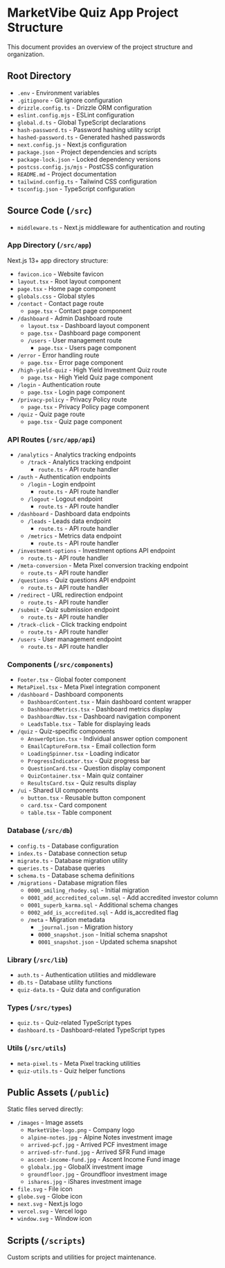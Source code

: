 # MarketVibe Quiz App Project Structure

This document provides an overview of the project structure and organization.

## Root Directory

- `.env` - Environment variables
- `.gitignore` - Git ignore configuration
- `drizzle.config.ts` - Drizzle ORM configuration
- `eslint.config.mjs` - ESLint configuration
- `global.d.ts` - Global TypeScript declarations
- `hash-password.ts` - Password hashing utility script
- `hashed-password.ts` - Generated hashed passwords
- `next.config.js` - Next.js configuration
- `package.json` - Project dependencies and scripts
- `package-lock.json` - Locked dependency versions
- `postcss.config.js/mjs` - PostCSS configuration
- `README.md` - Project documentation
- `tailwind.config.ts` - Tailwind CSS configuration
- `tsconfig.json` - TypeScript configuration

## Source Code (`/src`)

- `middleware.ts` - Next.js middleware for authentication and routing

### App Directory (`/src/app`)
Next.js 13+ app directory structure:
- `favicon.ico` - Website favicon
- `layout.tsx` - Root layout component
- `page.tsx` - Home page component
- `globals.css` - Global styles
- `/contact` - Contact page route
  - `page.tsx` - Contact page component
- `/dashboard` - Admin Dashboard route
  - `layout.tsx` - Dashboard layout component
  - `page.tsx` - Dashboard page component
  - `/users` - User management route
    - `page.tsx` - Users page component
- `/error` - Error handling route
  - `page.tsx` - Error page component
- `/high-yield-quiz` - High Yield Investment Quiz route
  - `page.tsx` - High Yield Quiz page component
- `/login` - Authentication route
  - `page.tsx` - Login page component
- `/privacy-policy` - Privacy Policy route
  - `page.tsx` - Privacy Policy page component
- `/quiz` - Quiz page route
  - `page.tsx` - Quiz page component

### API Routes (`/src/app/api`)
- `/analytics` - Analytics tracking endpoints
  - `/track` - Analytics tracking endpoint
    - `route.ts` - API route handler
- `/auth` - Authentication endpoints
  - `/login` - Login endpoint
    - `route.ts` - API route handler
  - `/logout` - Logout endpoint
    - `route.ts` - API route handler
- `/dashboard` - Dashboard data endpoints
  - `/leads` - Leads data endpoint
    - `route.ts` - API route handler
  - `/metrics` - Metrics data endpoint
    - `route.ts` - API route handler
- `/investment-options` - Investment options API endpoint
  - `route.ts` - API route handler
- `/meta-conversion` - Meta Pixel conversion tracking endpoint
  - `route.ts` - API route handler
- `/questions` - Quiz questions API endpoint
  - `route.ts` - API route handler
- `/redirect` - URL redirection endpoint
  - `route.ts` - API route handler
- `/submit` - Quiz submission endpoint
  - `route.ts` - API route handler
- `/track-click` - Click tracking endpoint
  - `route.ts` - API route handler
- `/users` - User management endpoint
  - `route.ts` - API route handler

### Components (`/src/components`)
- `Footer.tsx` - Global footer component
- `MetaPixel.tsx` - Meta Pixel integration component
- `/dashboard` - Dashboard components
  - `DashboardContent.tsx` - Main dashboard content wrapper
  - `DashboardMetrics.tsx` - Dashboard metrics display
  - `DashboardNav.tsx` - Dashboard navigation component
  - `LeadsTable.tsx` - Table for displaying leads
- `/quiz` - Quiz-specific components
  - `AnswerOption.tsx` - Individual answer option component
  - `EmailCaptureForm.tsx` - Email collection form
  - `LoadingSpinner.tsx` - Loading indicator
  - `ProgressIndicator.tsx` - Quiz progress bar
  - `QuestionCard.tsx` - Question display component
  - `QuizContainer.tsx` - Main quiz container
  - `ResultsCard.tsx` - Quiz results display
- `/ui` - Shared UI components
  - `button.tsx` - Reusable button component
  - `card.tsx` - Card component
  - `table.tsx` - Table component

### Database (`/src/db`)
- `config.ts` - Database configuration
- `index.ts` - Database connection setup
- `migrate.ts` - Database migration utility
- `queries.ts` - Database queries
- `schema.ts` - Database schema definitions
- `/migrations` - Database migration files
  - `0000_smiling_rhodey.sql` - Initial migration
  - `0001_add_accredited_column.sql` - Add accredited investor column
  - `0001_superb_karma.sql` - Additional schema changes
  - `0002_add_is_accredited.sql` - Add is_accredited flag
  - `/meta` - Migration metadata
    - `_journal.json` - Migration history
    - `0000_snapshot.json` - Initial schema snapshot
    - `0001_snapshot.json` - Updated schema snapshot

### Library (`/src/lib`)
- `auth.ts` - Authentication utilities and middleware
- `db.ts` - Database utility functions
- `quiz-data.ts` - Quiz data and configuration

### Types (`/src/types`)
- `quiz.ts` - Quiz-related TypeScript types
- `dashboard.ts` - Dashboard-related TypeScript types

### Utils (`/src/utils`)
- `meta-pixel.ts` - Meta Pixel tracking utilities
- `quiz-utils.ts` - Quiz helper functions

## Public Assets (`/public`)
Static files served directly:
- `/images` - Image assets
  - `MarketVibe-logo.png` - Company logo
  - `alpine-notes.jpg` - Alpine Notes investment image
  - `arrived-pcf.jpg` - Arrived PCF investment image
  - `arrived-sfr-fund.jpg` - Arrived SFR Fund image
  - `ascent-income-fund.jpg` - Ascent Income Fund image
  - `globalx.jpg` - GlobalX investment image
  - `groundfloor.jpg` - Groundfloor investment image
  - `ishares.jpg` - iShares investment image
- `file.svg` - File icon
- `globe.svg` - Globe icon
- `next.svg` - Next.js logo
- `vercel.svg` - Vercel logo
- `window.svg` - Window icon

## Scripts (`/scripts`)
Custom scripts and utilities for project maintenance.
